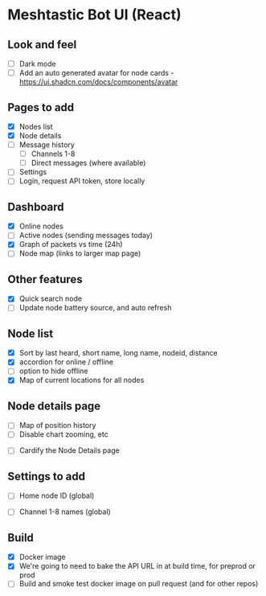 Meshtastic Bot UI (React)
========================

## Look and feel
- [ ] Dark mode
- [ ] Add an auto generated avatar for node cards - https://ui.shadcn.com/docs/components/avatar

## Pages to add
* [x] Nodes list
* [x] Node details
* [ ] Message history
    * [ ] Channels 1-8
    * [ ] Direct messages (where available)
* [ ] Settings
* [ ] Login, request API token, store locally

## Dashboard
* [x] Online nodes
* [ ] Active nodes (sending messages today)
* [x] Graph of packets vs time (24h)
* [ ] Node map (links to larger map page)

## Other features
* [x] Quick search node
* [ ] Update node battery source, and auto refresh

## Node list
* [x] Sort by last heard, short name, long name, nodeid, distance
* [x] accordion for online / offline
* [ ] option to hide offline
* [x] Map of current locations for all nodes

## Node details page
* [ ] Map of position history
* [ ] Disable chart zooming, etc
- [ ] Cardify the Node Details page

## Settings to add
- [ ] Home node ID (global)
- [ ] Channel 1-8 names (global)


## Build
* [x] Docker image
* [x] We're going to need to bake the API URL in at build time, for preprod or prod
* [ ] Build and smoke test docker image on pull request (and for other repos)
